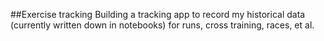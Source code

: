 ##Exercise tracking
Building a tracking app to record my historical data (currently written down in notebooks) for runs, cross training, races, et al.

